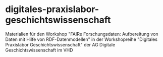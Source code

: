 # digitales-praxislabor-geschichtswissenschaft
Materialien für den Workshop "FAIRe Forschungsdaten: Aufbereitung von Daten mit Hilfe von RDF-Datenmodellen" in der Workshopreihe "Digitales Praxislabor Geschichtswissenschaft" der AG Digitale Geschichtswissenschaft im VHD
